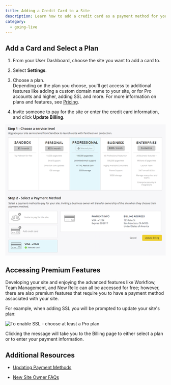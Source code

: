 ```yaml
---
title: Adding a Credit Card to a Site
description: Learn how to add a credit card as a payment method for your site.
category:
  - going-live
---
```

## Add a Card and Select a Plan
1. From your User Dashboard, choose the site you want to add a card to.
2. Select **Settings**.
3. Choose a plan.  
Depending on the plan you choose, you'll get access to additional features like adding a custom domain name to your site, or for Pro accounts and higher, adding SSL and more. For more information on plans and features, see [Pricing](https://pantheon.io/pricing).

4. Invite someone to pay for the site or enter the credit card information, and click **Update Billing**.

![select a plan and add credit card](/source/docs/assets/images/select-a-plan-and-billing.png)



## Accessing Premium Features

Developing your site and enjoying the advanced features like Workflow, Team Management, and New Relic can all be accessed for free; however, there are also premium features that require you to have a payment method associated with your site.

For example, when adding SSL you will be prompted to update your site's plan:  


 ![To enable SSL - choose at least a Pro plan](https://www.getpantheon.com/sites/default/files/docs/desk_images/309237)


Clicking the message will take you to the Billing page to either select a plan or to enter your payment information.


## Additional Resources

- [Updating Payment Methods](/docs/articles/updating-payment-methods/)

- [New Site Owner FAQs](/docs/articles/sites/new-site-owner)
